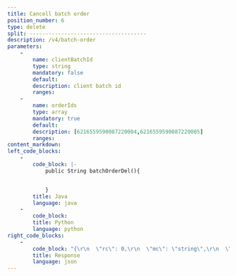 ```yaml
---
title: Cancell batch order
position_number: 6
type: delete
split: -------------------------------------
description: /v4/batch-order
parameters:
    -
        name: clientBatchId
        type: string
        mandatory: false
        default:
        description: client batch id
        ranges:
    -
        name: orderIds
        type: array
        mandatory: true
        default:
        description: [6216559590087220004,6216559590087220005]
        ranges:
content_markdown:
left_code_blocks:
    -
        code_block: |-
            public String batchOrderDel(){


            }
        title: Java
        language: java
    -
        code_block:
        title: Python
        language: python
right_code_blocks:
    -
        code_block: "{\r\n  \"rc\": 0,\r\n  \"mc\": \"string\",\r\n  \"ma\": [\r\n    {}\r\n  ],\r\n  \"result\": {}\r\n}"
        title: Response
        language: json
---
```

